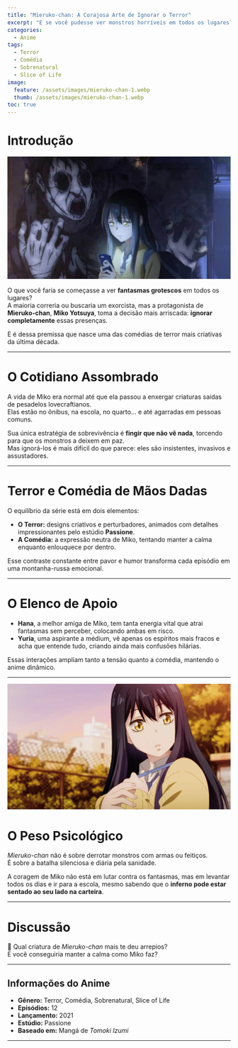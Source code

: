 ```yaml
---
title: "Mieruko-chan: A Corajosa Arte de Ignorar o Terror"
excerpt: "E se você pudesse ver monstros horríveis em todos os lugares? Mieruko-chan mistura terror genuíno e comédia de situação em uma das séries mais criativas dos últimos anos."
categories:
  - Anime
tags:
  - Terror
  - Comédia
  - Sobrenatural
  - Slice of Life
image:
  feature: /assets/images/mieruko-chan-1.webp
  thumb: /assets/images/mieruko-chan-1.webp
toc: true
---
```


# Introdução

![Miko Yotsuya com uma expressão neutra, enquanto um fantasma grotesco está bem ao seu lado, invisível para os outros.](/assets/images/mieruko-chan-1.webp)

O que você faria se começasse a ver **fantasmas grotescos** em todos os lugares?  
A maioria correria ou buscaria um exorcista, mas a protagonista de **Mieruko-chan**, **Miko Yotsuya**, toma a decisão mais arriscada: **ignorar completamente** essas presenças.  

E é dessa premissa que nasce uma das comédias de terror mais criativas da última década.

---

# O Cotidiano Assombrado

A vida de Miko era normal até que ela passou a enxergar criaturas saídas de pesadelos lovecraftianos.  
Elas estão no ônibus, na escola, no quarto… e até agarradas em pessoas comuns.  

Sua única estratégia de sobrevivência é **fingir que não vê nada**, torcendo para que os monstros a deixem em paz.  
Mas ignorá-los é mais difícil do que parece: eles são insistentes, invasivos e assustadores.

---

# Terror e Comédia de Mãos Dadas

O equilíbrio da série está em dois elementos:  
- **O Terror:** designs criativos e perturbadores, animados com detalhes impressionantes pelo estúdio **Passione**.  
- **A Comédia:** a expressão neutra de Miko, tentando manter a calma enquanto enlouquece por dentro.  

Esse contraste constante entre pavor e humor transforma cada episódio em uma montanha-russa emocional.

---

# O Elenco de Apoio

- **Hana**, a melhor amiga de Miko, tem tanta energia vital que atrai fantasmas sem perceber, colocando ambas em risco.  
- **Yuria**, uma aspirante a médium, vê apenas os espíritos mais fracos e acha que entende tudo, criando ainda mais confusões hilárias.  

Essas interações ampliam tanto a tensão quanto a comédia, mantendo o anime dinâmico.

---

![Miko e sua melhor amiga Hana em um momento descontraído de slice-of-life, mostrando o contraste com o horror que Miko enfrenta.](/assets/images/mieruko-chan-2.webp)

# O Peso Psicológico

*Mieruko-chan* não é sobre derrotar monstros com armas ou feitiços.  
É sobre a batalha silenciosa e diária pela sanidade.  

A coragem de Miko não está em lutar contra os fantasmas, mas em levantar todos os dias e ir para a escola, mesmo sabendo que o **inferno pode estar sentado ao seu lado na carteira**.

---

# Discussão

👻 Qual criatura de *Mieruko-chan* mais te deu arrepios?  
E você conseguiria manter a calma como Miko faz?  

---

## Informações do Anime

- **Gênero:** Terror, Comédia, Sobrenatural, Slice of Life  
- **Episódios:** 12  
- **Lançamento:** 2021  
- **Estúdio:** Passione  
- **Baseado em:** Mangá de *Tomoki Izumi*  

---